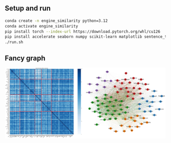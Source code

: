 ## Setup and run

```bash
conda create -n engine_similarity python=3.12
conda activate engine_similarity
pip install torch --index-url https://download.pytorch.org/whl/cu126
pip install accelerate seaborn numpy scikit-learn matplotlib sentence_transformers opencv-python einops anthropic
./run.sh
```

## Fancy graph

![alt text](similarity_graph_March-2025.jpeg)
